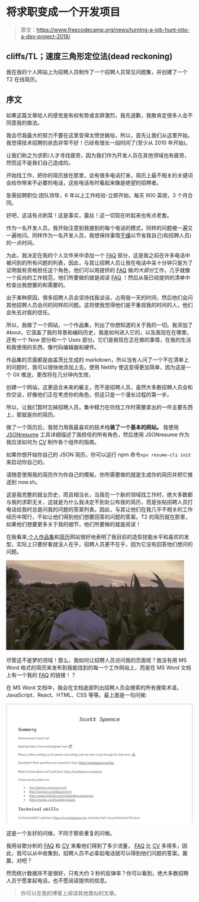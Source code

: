 # 将求职变成一个开发项目

> 原文：<https://www.freecodecamp.org/news/turning-a-job-hunt-into-a-dev-project-2018/>

## cliffs/TL；速度三角形定位法(dead reckoning)

我在我的个人网站上为招聘人员制作了一个招聘人员常见问题集，并创建了一个 T2 在线简历。

## 序文

如果这篇文章给人的感觉是有权有势或言辞激烈，我先道歉，我敢肯定很多人会不同意我的做法。

我会尽我最大的努力不要在这里变得太愤世嫉俗，所以，首先让我们从这里开始。我觉得技术招聘的状态非常不好！已经有很长一段时间了(至少从 2010 年开始)。

让我们称之为求职/人才寻找疲劳，因为我们作为开发人员在其他领域也有疲劳，然而这不是我们自己造成的。

开始找工作，把你的简历放在那里，会有很多电话打来，简历上最不相关的关键词会给你带来不必要的电话，这些电话有时看起来像是绝望的招聘者。

急需招聘职位:团队领导，6 年以上工作经验-立即开始，每天 900 英镑，3 个月合同。

好吧，这话有点刺耳！这是事实，露丝！这一切现在听起来也有点老套。

作为一名开发人员，我开始注意到我接到的每个电话的模式，同样的问题被一遍又一遍地问。同样作为一名开发人员，我想保持事情[干燥](https://en.wikipedia.org/wiki/Don%27t_repeat_yourself)以节省我自己(和招聘人员)的一点时间。

为此，我决定在我的个人文件夹中添加一个 [FAQ](https://scottspence.me/faq) 部分，这是我之前在许多电话中被问到的所有问题的列表，因此，与其让招聘人员让我在电话中呆十分钟只是为了证明我有资格担任这个角色，他们可以用提供的 [FAQ](https://scottspence.me/faq) 做*的大部分*工作，几乎就像一个反向的工作规范，他们所要做的就是阅读 [FAQ](https://scottspence.me/faq) ！然后从我已经提供的清单中检查出我想要的和需要的。

出于某种原因，很多招聘人员会坚持找我谈话，占用我一天的时间，然后他们会问其他招聘人员会问的同样的问题。这将使我觉得他们是不重视我的时间的人，他们会失去对我的信任。

所以，我做了一个网站，一个作品集，列出了你想知道的关于我的一切。我添加了 About，它涵盖了我的背景和编码历史，我是如何进入它的，以及我现在在哪里。还有一个 Now 部分和一个 Uses 部分。它们是我现在正在做的事情，在我的生活和我使用的东西，像代码编辑器和硬件。

作品集的页面都是由盖茨比生成的 markdown，所以当有人问了一个不在清单上的问题时，我可以很快地添加上去。使用 Netlify 使这变得更加简单，因为这是一个 Git 推送，更改将在几分钟内生效，

创建一个网站，这更适合未来的雇主，而不是招聘人员，虽然大多数招聘人员会和你交谈，好像他们正在考虑你的角色，但这只是一个漫长过程的第一步。

所以，让我们暂时忘掉招聘人员，集中精力在你找工作时需要拿出的一件主要东西上，那就是你的简历。

做了一个简历后，我努力用我最喜欢的技术栈**做了一个基本的网站。** 我使用 [JSONresume](https://jsonresume.org/) 工具详细描述了我担任的所有角色，然后使用 JSONresume 作为我应该如何为 [CV](https://cv.scottspence.me/) 制作各个组件的指南。

如果你想开始你自己的 JSON 简历，你可以运行 npm 命令`npx resume-cli init`来启动你自己的。

请随意使用我的简历作为你自己的模板，你所需要做的就是生成你的简历并把它推送到 now.sh。

这是我完整的就业历史，而且相当长，当我在一个新的领域找工作时，绝大多数都与我的求职无关，这就是为什么我决定不到处公布我的简历，而是张贴招聘人员打电话给我时总是问我的问题的答案列表。因此，与其让他们在我几乎不相关的工作经历中爬行，不如让他们得到他们想要回答的问题的答案。T2 的简历就在那里，如果他们想要更多关于我的细节，他们所要做的就是阅读！

在我看来,[个人作品集](https://scottspence.me)和[简历](https://cv.scottspence.me/)网站很好地表明了我目前的造型技能水平和喜欢的发型，实际上只要好看就没人在乎，招聘人员更不在乎，因为它没有回答他们想问的问题。

![build-it](img/a83b088c98d25001fbbcd69dfc972ceb.png)

尽管这不是梦的领域！那么，我如何让招聘人员访问我的页面呢？我没有用 MS Word 格式的简历来发布到我能找到的每一个工作网站上，而是在 MS Word 文档上有一个我的 [FAQ](https://scottspence.me/faq) 的链接！？

在 MS Word 文档中，我会在文档底部列出招聘人员会搜索的所有搜索术语，JavaScript、React、HTML、CSS 等等。最上面是一句问候:

![jobsite-cv](img/910ef227fa450a10bde2b857d7aa46df.png)

这是一个友好的问候，不同于那些重复的问候。

我用谷歌分析的 [FAQ](https://scottspence.me/faq) 和 [CV](https://cv.scottspence.me/) 来看他们得到了多少流量， [FAQ](https://scottspence.me/faq) 比 [CV](https://cv.scottspence.me/) 多得多，因此，我可以从中收集到，招聘人员不必拿起电话就可以得到他们问题的答案。赢赢，对吧？

然而统计数据并不是很好，只有大约 3 秒的反弹率？你可以看到，绝大多数招聘人员宁愿拿起电话，也不愿阅读提供的信息。

> 你可以在我的博客上阅读其他类似的文章。